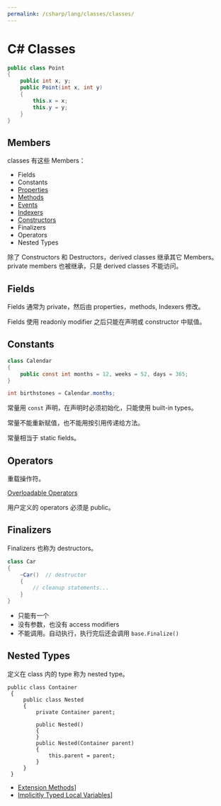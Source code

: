 ```yaml
---
permalink: /csharp/lang/classes/classes/
---
```


# C# Classes

```cs
public class Point
{
    public int x, y;
    public Point(int x, int y)
    {
        this.x = x;
        this.y = y;
    }
}
```

## Members

classes 有这些 Members：

- Fields
- Constants
- [Properties](properties.md)
- [Methods](methods.md)
- [Events](events.md)
- [Indexers](indexers.md)
- [Constructors](constructors.md)
- Finalizers
- Operators
- Nested Types

除了 Constructors 和 Destructors，derived classes 继承其它 Members。private members 也被继承，只是 derived classes 不能访问。

## Fields

Fields 通常为 private，然后由 properties，methods, Indexers 修改。

Fields 使用 readonly modifier 之后只能在声明或 constructor 中赋值。

## Constants

```cs
class Calendar
{
    public const int months = 12, weeks = 52, days = 365;
}

int birthstones = Calendar.months;
```

常量用 `const` 声明，在声明时必须初始化，只能使用 built-in types。

常量不能重新赋值，也不能用按引用传递给方法。

常量相当于 static fields。

## Operators

重载操作符。

[Overloadable Operators](https://docs.microsoft.com/en-us/dotnet/articles/csharp/programming-guide/statements-expressions-operators/overloadable-operators)

用户定义的 operators 必须是 public。

## Finalizers

Finalizers 也称为 destructors。

```cs
class Car
{
    ~Car()  // destructor
    {
        // cleanup statements...
    }
}
```

- 只能有一个
- 没有参数，也没有 access modifiers
- 不能调用。自动执行，执行完后还会调用 `base.Finalize()`

## Nested Types

定义在 class 内的 type 称为 nested type。

```
public class Container
 {
     public class Nested
     {
         private Container parent;

         public Nested()
         {
         }
         public Nested(Container parent)
         {
             this.parent = parent;
         }
     }
 }
```

- [Extension Methods](./extension-methods.md)]
- [Implicitly Typed Local Variables](./implicitly-typed-local-variables.md)]
